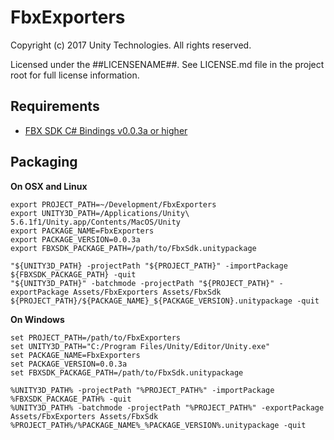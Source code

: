 # FbxExporters

Copyright (c) 2017 Unity Technologies. All rights reserved.

Licensed under the ##LICENSENAME##.
See LICENSE.md file in the project root for full license information.

Requirements
------------

* [FBX SDK C# Bindings v0.0.3a or higher](https://github.com/Unity-Technologies/FbxSharp)

Packaging
---------

**On OSX and Linux**

```
export PROJECT_PATH=~/Development/FbxExporters
export UNITY3D_PATH=/Applications/Unity\ 5.6.1f1/Unity.app/Contents/MacOS/Unity
export PACKAGE_NAME=FbxExporters
export PACKAGE_VERSION=0.0.3a
export FBXSDK_PACKAGE_PATH=/path/to/FbxSdk.unitypackage

"${UNITY3D_PATH} -projectPath "${PROJECT_PATH}" -importPackage ${FBXSDK_PACKAGE_PATH} -quit
"${UNITY3D_PATH}" -batchmode -projectPath "${PROJECT_PATH}" -exportPackage Assets/FbxExporters Assets/FbxSdk  ${PROJECT_PATH}/${PACKAGE_NAME}_${PACKAGE_VERSION}.unitypackage -quit
```

**On Windows**

```
set PROJECT_PATH=/path/to/FbxExporters
set UNITY3D_PATH="C:/Program Files/Unity/Editor/Unity.exe"
set PACKAGE_NAME=FbxExporters
set PACKAGE_VERSION=0.0.3a
set FBXSDK_PACKAGE_PATH=/path/to/FbxSdk.unitypackage

%UNITY3D_PATH% -projectPath "%PROJECT_PATH%" -importPackage %FBXSDK_PACKAGE_PATH% -quit
%UNITY3D_PATH% -batchmode -projectPath "%PROJECT_PATH%" -exportPackage Assets/FbxExporters Assets/FbxSdk %PROJECT_PATH%/%PACKAGE_NAME%_%PACKAGE_VERSION%.unitypackage -quit
```
